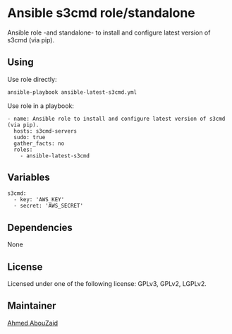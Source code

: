 Ansible s3cmd role/standalone
===========================

Ansible role -and standalone- to install and configure latest version of s3cmd (via pip).

Using
--------------
Use role directly:
```bash
ansible-playbook ansible-latest-s3cmd.yml
```

Use role in a playbook:
```
- name: Ansible role to install and configure latest version of s3cmd (via pip).
  hosts: s3cmd-servers
  sudo: true
  gather_facts: no
  roles:
    - ansible-latest-s3cmd
```

Variables
--------------

```
s3cmd:
  - key: 'AWS_KEY'
  - secret: 'AWS_SECRET'
```

Dependencies
--------------
None

License
--------------
Licensed under one of the following license: GPLv3, GPLv2, LGPLv2.

Maintainer
--------------
[Ahmed AbouZaid](http://tech.aabouzaid.com/)
